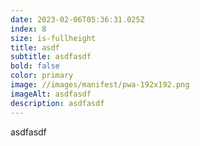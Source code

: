 ```yaml
---
date: 2023-02-06T05:36:31.025Z
index: 8
size: is-fullheight
title: asdf
subtitle: asdfasdf
bold: false
color: primary
image: //images/manifest/pwa-192x192.png
imageAlt: asdfasdf
description: asdfasdf
---
```

a﻿sdfasdf